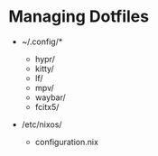 # Managing Dotfiles

- ~/.config/*
    - hypr/
    - kitty/
    - lf/
    - mpv/
    - waybar/
    - fcitx5/

- /etc/nixos/
    - configuration.nix